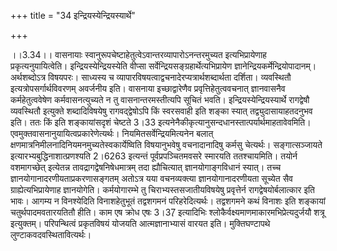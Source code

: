 +++
title = "34 इन्द्रियस्येन्द्रियस्यार्थे"

+++
  
  
।।3.34।। वासनायाः स्वानुरूपचेष्टाहेतुत्वेऽवान्तरव्यापारोऽनन्तरमुच्यत
इत्यभिप्रायेणाह प्रकृत्यनुयायित्वेति। इन्द्रियस्येन्द्रियस्येति वीप्सा
सर्वेन्द्रियसङ्ग्रहार्थेत्यभिप्रायेण ज्ञानेन्द्रियकर्मेन्द्रियोपादानम्।
अर्थशब्दोऽत्र विषयपरः। साध्यस्य च
व्यापारविषयत्वाद्वचनादेरप्यत्रार्थशब्दार्थता दर्शिता। व्यवस्थितौ
इत्यत्रोपसर्गार्थविवरणम् अवर्जनीय इति। वासनाया इच्छाद्वारेणैव
प्रवृत्तिहेतुत्ववचनात् ज्ञानवासनैव कर्महेतुत्ववेषेण कर्मवासनत्युच्यते न
तु वासनान्तरमस्तीत्यपि सूचितं भवति। इन्द्रियस्येन्द्रियस्यार्थे रागद्वेषौ
व्यवस्थितौ इत्युक्ते शब्दादिविषयेषु रागवद्द्वेषोऽपि किं स्वरसवाही इति
शङ्का स्यात् तद्व्युदासायाहतदनुभव इति। ततः किं इति शङ्कायांसदृशं चेष्टते
3।33 इत्यनेनैकीकृत्यानुसन्दधानस्तात्पर्यार्थमाहतावेवमिति।
एवमुक्तवासनानुयायित्वप्रकारेणेत्यर्थः। नियमितसर्वेन्द्रियमित्यनेन बलात्
क्षणमात्रनिमीलनादिनियमनमुच्यतेस्वकार्येष्विति विषयानुभवेषु वचनादानादिषु
कर्मसु चेत्यर्थः। सङ्गात्सञ्जायते इत्यारभ्यबुद्धिनाशात्प्रणश्यति 2।6263
इत्यन्तं पूर्वप्रपञ्चितमवसरे स्मारयति ततश्चायमिति। तयोर्न वशमागच्छेत्
इत्येतन्न तावद्रागद्वेषनिषेधमात्रम् तदा ह्यौचित्यात् ज्ञानयोगाङ्गविधानं
स्यात्। तच्च ज्ञानयोगानादरणीयताप्रकरणासङ्गतम् अतोऽत्र यया वचनव्यक्त्या
ज्ञानयोगानादरणीयता सूच्येत सैव ग्राह्येत्यभिप्रायेणाह ज्ञानयोगेति।
कर्मयोगारम्भे तु चिराभ्यस्तसजातीयविषयेषु प्रवृत्तेर्न
रागद्वेषयोर्बलात्कार इति भावः। आगम्य न विनश्येदिति विनाशहेतुभूतं
तद्वशगमनं परिहरेदित्यर्थः। तद्वशगमने कथं विनाशः इति शङ्कायां
चतुर्थपादमवतारयतितौ हीति। काम एष क्रोध एषः 3।37़ इत्यादिभिः
श्लोकैर्वक्ष्यमाणमाकारमभिप्रेत्यदुर्जयौ शत्रू इत्युक्तम्। परिपन्थित्वं
प्रकृतविषयं योजयति आत्मज्ञानाभ्यासं वारयत इति। मुक्तिघण्टापथे
लुण्टाकवदवस्थितावित्यर्थः।  
  

